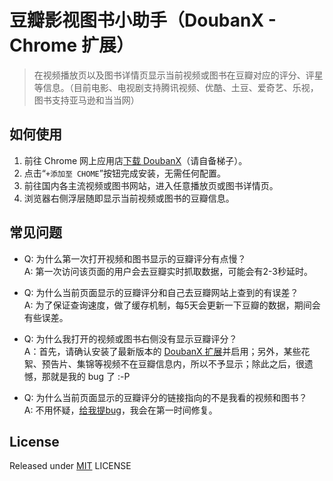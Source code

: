 # 豆瓣影视图书小助手（DoubanX - Chrome 扩展）

> 在视频播放页以及图书详情页显示当前视频或图书在豆瓣对应的评分、评星等信息。（目前电影、电视剧支持腾讯视频、优酷、土豆、爱奇艺、乐视，图书支持亚马逊和当当网）

## 如何使用

1. 前往 Chrome 网上应用店[下载 DoubanX](https://chrome.google.com/webstore/detail/doubanx/ioacifoopoldngldmbknimhhophmfbgh)（请自备梯子）。
2. 点击“`+添加至 CHOME`”按钮完成安装，无需任何配置。
3. 前往国内各主流视频或图书网站，进入任意播放页或图书详情页。
4. 浏览器右侧浮层随即显示当前视频或图书的豆瓣信息。

## 常见问题

* Q: 为什么第一次打开视频和图书显示的豆瓣评分有点慢？  
  A: 第一次访问该页面的用户会去豆瓣实时抓取数据，可能会有2-3秒延时。  
  
* Q: 为什么当前页面显示的豆瓣评分和自己去豆瓣网站上查到的有误差？  
  A: 为了保证查询速度，做了缓存机制，每5天会更新一下豆瓣的数据，期间会有些误差。  
  
* Q: 为什么我打开的视频或图书右侧没有显示豆瓣评分？  
  A：首先，请确认安装了最新版本的 [DoubanX 扩展](https://chrome.google.com/webstore/detail/doubanx/ioacifoopoldngldmbknimhhophmfbgh)并启用；另外，某些花絮、预告片、集锦等视频不在豆瓣信息内，所以不予显示；除此之后，很遗憾，那就是我的 bug 了 :-P
  
* Q: 为什么当前页面显示的豆瓣评分的链接指向的不是我看的视频和图书？  
  A: 不用怀疑，[给我提bug](https://github.com/wange1228/DoubanX_crx/issues)，我会在第一时间修复。

## License
Released under [MIT](http://rem.mit-license.org/)  LICENSE

